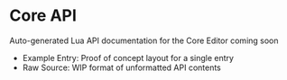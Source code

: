 Core API
========

Auto-generated Lua API documentation for the Core Editor coming soon

* Example Entry: Proof of concept layout for a single entry
* Raw Source: WIP format of unformatted API contents